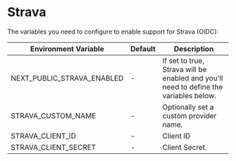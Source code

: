 # Strava

The variables you need to configure to enable support for Strava (OIDC):

| Environment Variable         | Default | Description                                                                                        |
| ---------------------------- | ------- |----------------------------------------------------------------------------------------------------|
| NEXT_PUBLIC_STRAVA_ENABLED | -       | If set to true, Strava will be enabled and you'll need to define the variables below. |
| STRAVA_CUSTOM_NAME         | -       | Optionally set a custom provider name.                                                             |
| STRAVA_CLIENT_ID           | -       | Client ID                                                                                          |
| STRAVA_CLIENT_SECRET       | -       | Client Secret.                                                                                     |

